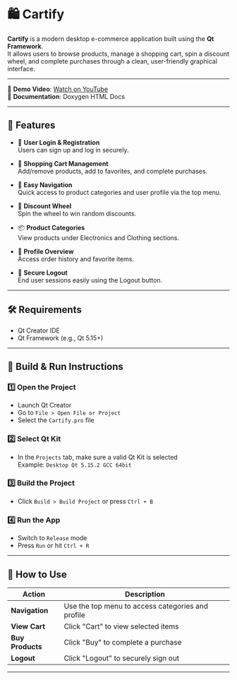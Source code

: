 # 🛍️ Cartify

**Cartify** is a modern desktop e-commerce application built using the **Qt Framework**.  
It allows users to browse products, manage a shopping cart, spin a discount wheel, and complete purchases through a clean, user-friendly graphical interface.

---

🎥 **Demo Video**: [Watch on YouTube](https://youtu.be/tsP67UsgmQA)  
📖 **Documentation**: Doxygen HTML Docs

---

## 📌 Features

- 👤 **User Login & Registration**  
  Users can sign up and log in securely.

- 🛒 **Shopping Cart Management**  
  Add/remove products, add to favorites, and complete purchases.

- 🧭 **Easy Navigation**  
  Quick access to product categories and user profile via the top menu.

- 🎡 **Discount Wheel**  
  Spin the wheel to win random discounts.

- 📦 **Product Categories**  
  View products under Electronics and Clothing sections.

- 📂 **Profile Overview**  
  Access order history and favorite items.

- 🔐 **Secure Logout**  
  End user sessions easily using the Logout button.

---

## 🛠 Requirements

- Qt Creator IDE  
- Qt Framework (e.g., Qt 5.15+)

---

## 🚀 Build & Run Instructions

### 1️⃣ Open the Project

- Launch Qt Creator  
- Go to `File > Open File or Project`  
- Select the `Cartify.pro` file

### 2️⃣ Select Qt Kit

- In the `Projects` tab, make sure a valid Qt Kit is selected  
  Example: `Desktop Qt 5.15.2 GCC 64bit`

### 3️⃣ Build the Project

- Click `Build > Build Project` or press `Ctrl + B`

### 4️⃣ Run the App

- Switch to `Release` mode  
- Press `Run` or hit `Ctrl + R`

---

## 🧪 How to Use

| Action             | Description                                                        |
|--------------------|--------------------------------------------------------------------|
| **Navigation**     | Use the top menu to access categories and profile                  |
| **View Cart**      | Click "Cart" to view selected items                                |
| **Buy Products**   | Click "Buy" to complete a purchase                                 |
| **Logout**         | Click "Logout" to securely sign out                                |

---
